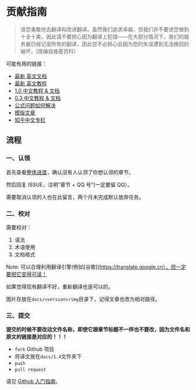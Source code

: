 # 贡献指南

> 请您勇敢地去翻译和改进翻译。虽然我们追求卓越，但我们并不要求您做到十全十美，因此请不要担心因为翻译上犯错——在大部分情况下，我们的服务器已经记录所有的翻译，因此您不必担心会因为您的失误遭到无法挽回的破坏。(改编自维基百科）

可能有用的链接：

+   [最新 英文文档](https://pytorch.org/docs/)
+   [最新 英文教程](https://pytorch.org/tutorials/)
+   [1.0 中文教程 & 文档](https://pytorch.apachecn.org/docs/1.0/)
+   [0.3 中文教程 & 文档](https://pytorch.apachecn.org/docs/0.3/)
+   [公式问题如何解决](https://github.com/apachecn/pytorch-doc-zh/issues/360)
+   [模版文章](https://github.com/apachecn/pytorch-doc-zh/blob/master/docs/1.0/chatbot_tutorial.md)
+   [知乎中文专栏](https://zhuanlan.zhihu.com/c_1141766027527385088)

## 流程

### 一、认领

首先查看[整体进度](https://github.com/apachecn/pytorch-doc-zh/issues/487)，确认没有人认领了你想认领的章节。

然后回复 ISSUE，注明“章节 + QQ 号”(一定要留 QQ）。

需要取消认领的人也在此留言，两个月未完成默认放弃任务。

### 二、校对

需要校对：

1.  语法
2.  术语使用
3.  文档格式

Note: 可以合理利用翻译引擎(例如[谷歌](https://translate.google.cn），但一定要把它变得可读！

如果觉得现有翻译不好，重新翻译也是可以的。

图片存放在`docs/<version>/img`目录下，记得文章也改为相对路径。

### 三、提交

**提交的时候不要改动文件名称，即使它跟章节标题不一样也不要改，因为文件名和原文的链接是对应的！！！**

+   `fork` Github 项目
+   将译文放在`docs/1.4`文件夹下
+   `push`
+   `pull request`

请见 [Github 入门指南](https://github.com/apachecn/kaggle/blob/master/docs/GitHub)。
